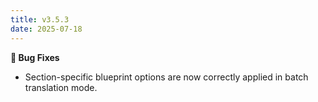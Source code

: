 ```yaml
---
title: v3.5.3
date: 2025-07-18
---
```


**🐞 Bug Fixes**

- Section-specific blueprint options are now correctly applied in batch translation mode.
